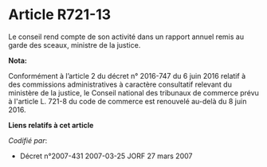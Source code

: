 # Article R721-13

Le conseil rend compte de son activité dans un rapport annuel remis au garde des sceaux, ministre de la justice.

**Nota:**

Conformément à l’article 2 du décret n° 2016-747 du 6 juin 2016 relatif à des commissions administratives à caractère
consultatif relevant du ministère de la justice, le Conseil national des tribunaux de commerce prévu à l'article L. 721-8 du
code de commerce est renouvelé au-delà du 8 juin 2016.

**Liens relatifs à cet article**

_Codifié par_:

  - Décret n°2007-431 2007-03-25 JORF 27 mars 2007
